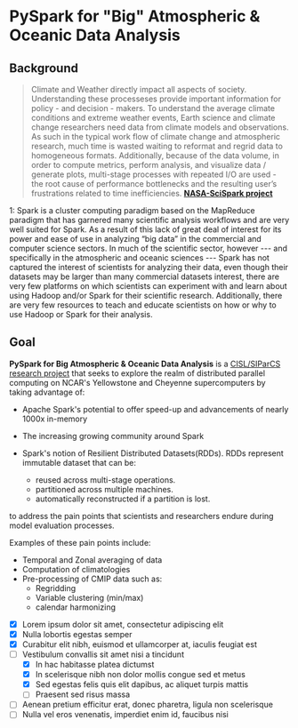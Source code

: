 # PySpark for "Big" Atmospheric & Oceanic Data Analysis 

## Background

> Climate and Weather directly impact all aspects of society. Understanding these processeses provide important information for policy - and decision - makers. To understand the average climate conditions and extreme weather events, Earth science and climate change researchers need data from climate models and observations. As such in the typical work flow of climate change and atmospheric research, much time is wasted waiting to reformat and regrid data to homogeneous formats. Additionally, because of the data volume, in order to compute metrics, perform analysis, and visualize data / generate plots, multi-stage processes with repeated I/O are used - the root cause of performance bottlenecks and the resulting user’s frustrations related to time inefficiencies.
**[NASA-SciSpark project](https://scispark.jpl.nasa.gov/about.html)**

<a name="footnote1">1</a>: Spark is a cluster computing paradigm based on the MapReduce paradigm that has garnered many scientific analysis workflows and are very well suited for Spark.  As a result of this lack of great deal of interest for its power and ease of use in analyzing “big data” in the commercial and computer science sectors.  In much of the scientific sector, however --- and specifically in the atmospheric and oceanic sciences --- Spark has not captured the interest of scientists for analyzing their data, even though their datasets may be larger than many commercial datasets interest, there are very few platforms on which scientists can experiment with and learn about using Hadoop and/or Spark for their scientific research.  Additionally, there are very few resources to teach and educate scientists on how or why to use Hadoop or Spark for their analysis.


## Goal

**PySpark for Big Atmospheric & Oceanic Data Analysis** is a [CISL/SIParCS research project](https://www2.cisl.ucar.edu/siparcs) that seeks to explore the realm of distributed parallel computing on NCAR's Yellowstone and Cheyenne supercomputers by taking advantage of: 

- Apache Spark's potential to offer speed-up and advancements of nearly 1000x in-memory

- The increasing growing community around Spark

- Spark's notion of Resilient Distributed Datasets(RDDs). RDDs represent immutable dataset that can be: 
  - reused across multi-stage operations.
  - partitioned across multiple machines.
  - automatically reconstructed if a partition is lost.

to address the pain points that scientists and researchers endure during model evaluation processes. 

Examples of these pain points include:

 - Temporal and Zonal averaging of data
 - Computation of climatologies
 - Pre-processing of CMIP data such as:
   - Regridding 
   - Variable clustering (min/max)
   - calendar harmonizing


* [x] Lorem ipsum dolor sit amet, consectetur adipiscing elit
* [x] Nulla lobortis egestas semper
* [x] Curabitur elit nibh, euismod et ullamcorper at, iaculis feugiat est
* [ ] Vestibulum convallis sit amet nisi a tincidunt
    * [x] In hac habitasse platea dictumst
    * [x] In scelerisque nibh non dolor mollis congue sed et metus
    * [x] Sed egestas felis quis elit dapibus, ac aliquet turpis mattis
    * [ ] Praesent sed risus massa
* [ ] Aenean pretium efficitur erat, donec pharetra, ligula non scelerisque
* [ ] Nulla vel eros venenatis, imperdiet enim id, faucibus nisi